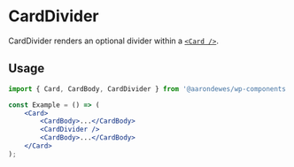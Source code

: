 # CardDivider

CardDivider renders an optional divider within a [`<Card />`](../).

## Usage

```jsx
import { Card, CardBody, CardDivider } from '@aarondewes/wp-components';

const Example = () => (
	<Card>
		<CardBody>...</CardBody>
		<CardDivider />
		<CardBody>...</CardBody>
	</Card>
);
```
